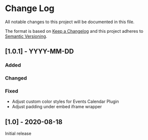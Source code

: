 
# Change Log
All notable changes to this project will be documented in this file.

The format is based on [Keep a Changelog](http://keepachangelog.com/)
and this project adheres to [Semantic Versioning](http://semver.org/).

## [1.0.1] - YYYY-MM-DD

### Added

### Changed

### Fixed

- Adjust custom color styles for Events Calendar Plugin
- Adjust padding under embed iframe wrapper

## [1.0] - 2020-08-18

Initial release
